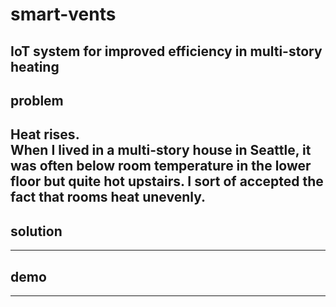 # smart-vents
IoT system for improved efficiency in multi-story heating
---
## problem
Heat rises. \
When I lived in a multi-story house in Seattle, it was often below room temperature in the lower floor but quite hot upstairs. I sort of accepted the fact that rooms heat unevenly.
---
## solution
---
## demo

---
